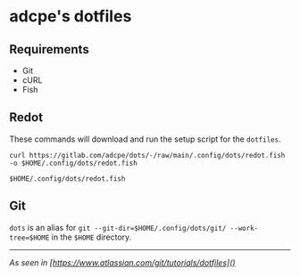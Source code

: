 # adcpe's dotfiles

## Requirements

- Git
- cURL
- Fish

## Redot

These commands will download and run the setup script for the `dotfiles`.

```console
curl https://gitlab.com/adcpe/dots/-/raw/main/.config/dots/redot.fish -o $HOME/.config/dots/redot.fish

$HOME/.config/dots/redot.fish
```

## Git

`dots` is an alias for `git --git-dir=$HOME/.config/dots/git/ --work-tree=$HOME` in the `$HOME` directory.

---

_As seen in [https://www.atlassian.com/git/tutorials/dotfiles]()_
